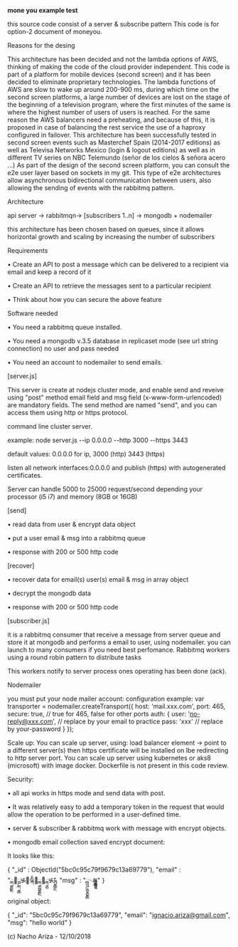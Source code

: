 **mone you example test**

this source code consist of a  server & subscribe pattern
This code is for option-2 document of moneyou.

Reasons for the desing

This architecture has been decided and not the lambda options of AWS, 
thinking of making the code of the cloud provider independent.
This code is part of a platform for mobile devices (second screen) and it has been 
decided to eliminate proprietary technologies. 
The lambda functions of AWS are slow to wake up around 200-900 ms, 
during which time on the second screen platforms, a large number of devices are lost 
on the stage of the beginning of a television program, where the first minutes of the 
same is where the highest number of users of users is reached.
For the same reason the AWS balancers need a preheating, and because of this, 
it is proposed in case of balancing the rest service the use of a haproxy configured 
in failover. 
This architecture has been successfully tested in second screen events such as Masterchef
Spain (2014-2017 editions) as well as Televisa Networks Mexico (login & logout editions) 
as well as in different TV series on NBC Telemundo (señor de los cielos & señora acero ...)
As part of the design of the second screen platform, you can consult the e2e user layer 
based on sockets in my git. This type of e2e architectures allow asynchronous bidirectional 
communication between users, also allowing the sending of events with the rabbitmq pattern.


Architecture

api server -> rabbitmqn-> [subscribers	1..n] -> mongodb + nodemailer					
 
this architecture has been chosen based on queues, 
since it allows horizontal growth and scaling by increasing the number of subscribers

Requirements

• Create an API to post a message which can be delivered to a recipient via
email and keep a record of it

• Create an API to retrieve the messages sent to a particular recipient

• Think about how you can secure the above feature

Software needed

• You need a rabbitmq queue installed.

• You need a mongodb v.3.5 database in replicaset mode (see url string connection) no user and pass needed

• You need an account to nodemailer to send emails.

[server.js]

This server is create at nodejs cluster mode, and enable send and reveive using "post" method 
email field and msg field (x-www-form-urlencoded) are mandatory fields.
The send method are named "send", and you can access them using http or https protocol.

command line cluster server.

example: node server.js --ip 0.0.0.0 --http 3000 --https 3443

default values: 0.0.0.0 for ip, 3000 (http) 3443 (https)

listen all network interfaces:0.0.0.0 and publish (https) with autogenerated certificates.

Server can handle 5000 to 25000 request/second depending your processor (i5 i7) and memory (8GB or 16GB)


[send]

• read data from user & encrypt data object

• put a user email & msg into a rabbitmq queue

• response with 200 or 500 http code

[recover]

• recover data for email(s) user(s) email & msg in array object

• decrypt the mongodb data

• response with 200 or 500 http code

[subscriber.js]

it is a rabbitmq consumer that receive a message from server queue and store it at mongodb
and performs a email to user, using nodemailer.
you can launch to many consumers if you need best perfomance.
Rabbitmq workers using a round robin pattern to distribute tasks

This workers notify to server process ones operating has been done (ack).

Nodemailer

you must put your node mailer account:
configuration example:
var transporter = nodemailer.createTransport({
		host: 'mail.xxx.com',
		port: 465,
		secure: true, // true for 465, false for other ports
		auth: {
			user: 'no-reply@xxx.com', // replace by your email to practice
			pass: 'xxx' // replace by your-password
		}
	});

Scale up:
You can scale up server, using:
load balancer element -> point to a different server(s)
then https certificate will be installed on lbe redirecting to http server port.
You can scale up server using kubernetes or aks8 (microsoft) with image docker.
Dockerfile is not present in this code review.

Security:

• all api works in https mode and send data with post.

• It was relatively easy to add a temporary token in the request that would allow the operation
to be performed in a user-defined time.

• server & subscriber & rabbitmq work with message with encrypt objects.

• mongodb email collection saved encrypt document:

It looks like this:

{
    "_id" : ObjectId("5bc0c95c79f9679c13a69779"),
    "email" : "ྐྞྗ྘ྚྐྖ࿗྘ྋྐྃ྘ྐྵྞྔ྘ྐྕ࿗ྚྖྔ",
    "msg" : "ྑྜྕྕྖ࿙ྎྖྋྕྜྷ"
}

original object:

{
        "_id": "5bc0c95c79f9679c13a69779",
        "email": "ignacio.ariza@gmail.com",
        "msg": "hello world"
}

(c) Nacho Ariza - 12/10/2018
